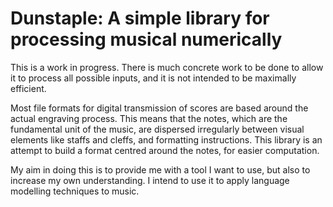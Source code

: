 # Dunstaple: A simple library for processing musical numerically

This is a work in progress. There is much concrete work to be done to allow it to process all possible inputs, and it is not intended to be maximally efficient.

Most file formats for digital transmission of scores are based around the actual engraving process. This means that the notes, which are the fundamental unit of the music, are dispersed irregularly between visual elements like staffs and cleffs, and formatting instructions. This library is an attempt to build a format centred around the notes, for easier computation.

My aim in doing this is to provide me with a tool I want to use, but also to increase my own understanding. I intend to use it to apply language modelling techniques to music.


